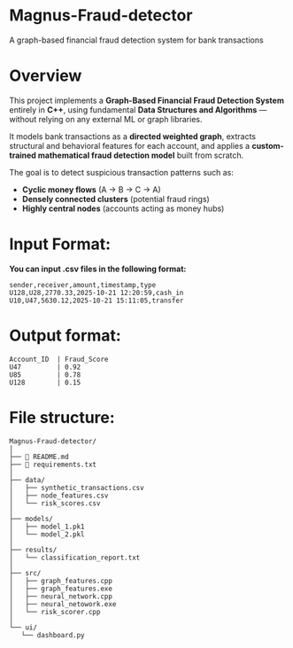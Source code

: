 # Magnus-Fraud-detector
A graph-based financial fraud detection system for bank transactions

# Overview

This project implements a **Graph-Based Financial Fraud Detection System** entirely in **C++**, using fundamental **Data Structures and Algorithms** — without relying on any external ML or graph libraries.

It models bank transactions as a **directed weighted graph**, extracts structural and behavioral features for each account, and applies a **custom-trained mathematical fraud detection model** built from scratch.

The goal is to detect suspicious transaction patterns such as:
- **Cyclic money flows** (A → B → C → A)
- **Densely connected clusters** (potential fraud rings)
- **Highly central nodes** (accounts acting as money hubs)

# Input Format: 

**You can input .csv files in the following format:**
```
sender,receiver,amount,timestamp,type
U128,U28,2770.33,2025-10-21 12:20:59,cash_in
U10,U47,5630.12,2025-10-21 15:11:05,transfer
```

# Output format:
```
Account_ID  | Fraud_Score
U47         | 0.92
U85         | 0.78
U128        | 0.15
```

# File structure:

```
Magnus-Fraud-detector/
│
├── 📄 README.md
├── 📄 requirements.txt
│
├── data/
│   ├── synthetic_transactions.csv                  
│   ├── node_features.csv     
│   └── risk_scores.csv         
│
├── models/
│   ├── model_1.pk1
│   └── model_2.pkl           
│
├── results/
│   └── classification_report.txt   
│
├── src/         
│   ├── graph_features.cpp        
│   ├── graph_features.exe
│   ├── neural_network.cpp  
│   ├── neural_netowork.exe         
│   └── risk_scorer.cpp              
│
└── ui/
   └── dashboard.py

```